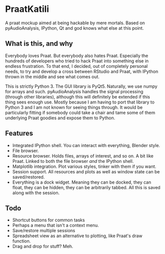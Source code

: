 # PraatKatili
A praat mockup aimed at being hackable by mere mortals. Based on pyAudioAnalysis, IPython, Qt and god knows what else at this point. 

## What is this, and why
Everybody loves Praat. But everybody also hates Praat. Especially the hundreds of developers who tried to hack Praat into something else in endless frustration. To that end, I decided, out of completely personal needs, to try and develop a cross between RStudio and Praat, with IPython thrown in the middle and see what comes out. 

This is strictly Python 3. The GUI library is PyQt5. Naturally, we use numpy for arrays and such. pyAudioAnalysis handles the signal processing (through other libraries), although this will definitely be extended if this thing sees enough use. Mostly because I am having to port that library to Python 3 and I am not known for seeing things through. It would be particularly fitting if somebody could take a chair and tame some of them underlying Praat goodies and expose them to Python. 

## Features
* Integrated IPython shell. You can interact with everything, Blender style. 
* File browser.
* Resource browser. Holds files, arrays of interest, and so on. A bit like Praat. Linked to both the file browser *and* the IPython shell.
* Matplotlib integration. Plot various styles, tinker with them if you want. 
* Session support. All resources and plots as well as window state can be saved/restored.
* Everything is a dock widget. Meaning they can be docked, they can float, they can be hidden, they can be arbitrarily tabbed. All this is saved along with the session. 

## Todo
* Shortcut buttons for common tasks
* Perhaps a menu that isn't a context menu.
* Save/restore multiple sessions
* Spreadsheet view as an alternative to plotting, like Praat's draw function.
* Drag and drop for stuff? Meh. 
